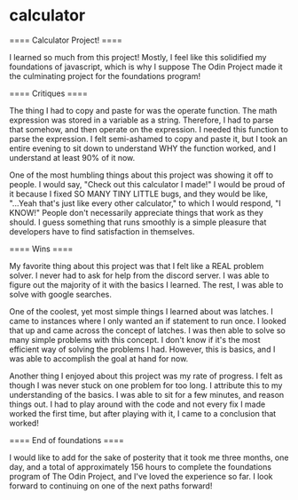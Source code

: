 # calculator

==== Calculator Project! ====

I learned so much from this project! Mostly, I feel like this solidified my foundations of javascript, which is why I suppose The Odin Project made it the culminating project for the foundations program!


==== Critiques ====

The thing I had to copy and paste for was the operate function. The math expression was stored in a variable as a string. Therefore, I had to parse that somehow, and then operate on the expression. I needed this function to parse the expression. I felt semi-ashamed to copy and paste it, but I took an entire evening to sit down to understand WHY the function worked, and I understand at least 90% of it now. 

One of the most humbling things about this project was showing it off to people. I would say, "Check out this calculator I made!" I would be proud of it because I fixed SO MANY TINY LITTLE bugs, and they would be like, "...Yeah that's just like every other calculator," to which I would respond, "I KNOW!" People don't necessarily appreciate things that work as they should. I guess something that runs smoothly is a simple pleasure that developers have to find satisfaction in themselves. 


==== Wins ====

My favorite thing about this project was that I felt like a REAL problem solver. I never had to ask for help from the discord server. I was able to figure out the majority of it with the basics I learned. The rest, I was able to solve with google searches.

One of the coolest, yet most simple things I learned about was latches. I came to instances where I only wanted an if statement to run once. I looked that up and came across the concept of latches. I was then able to solve so many simple problems with this concept. I don't know if it's the most efficient way of solving the problems I had. However, this is basics, and I was able to accomplish the goal at hand for now. 

Another thing I enjoyed about this project was my rate of progress. I felt as though I was never stuck on one problem for too long. I attribute this to my understanding of the basics. I was able to sit for a few minutes, and reason things out. I had to play around with the code and not every fix I made worked the first time, but after playing with it, I came to a conclusion that worked!


==== End of foundations ====

I would like to add for the sake of posterity that it took me three months, one day, and a total of approximately 156 hours to complete the foundations program of The Odin Project, and I've loved the experience so far. I look forward to continuing on one of the next paths forward!
